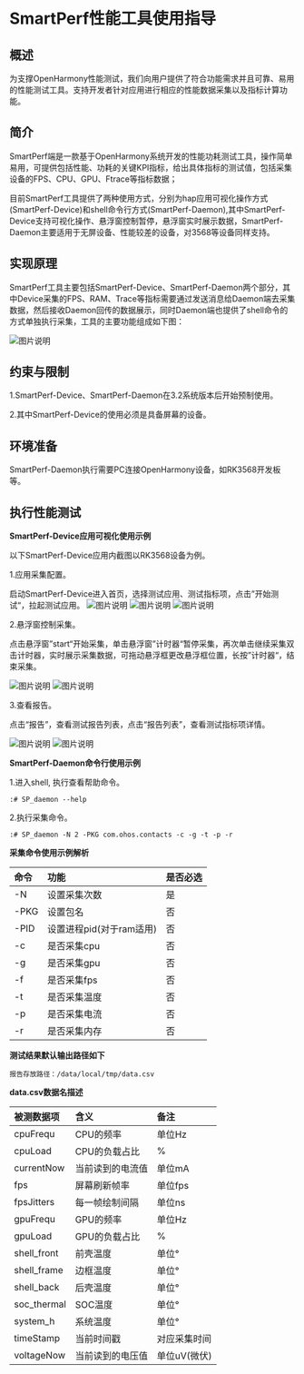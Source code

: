 # SmartPerf性能工具使用指导

## 概述

为支撑OpenHarmony性能测试，我们向用户提供了符合功能需求并且可靠、易用的性能测试工具。支持开发者针对应用进行相应的性能数据采集以及指标计算功能。

## 简介

SmartPerf端是一款基于OpenHarmony系统开发的性能功耗测试工具，操作简单易用，可提供包括性能、功耗的关键KPI指标，给出具体指标的测试值，包括采集设备的FPS、CPU、GPU、Ftrace等指标数据；

目前SmartPerf工具提供了两种使用方式，分别为hap应用可视化操作方式(SmartPerf-Device)和shell命令行方式(SmartPerf-Daemon),其中SmartPerf-Device支持可视化操作、悬浮窗控制暂停，悬浮窗实时展示数据，SmartPerf-Daemon主要适用于无屏设备、性能较差的设备，对3568等设备同样支持。

## 实现原理

SmartPerf工具主要包括SmartPerf-Device、SmartPerf-Daemon两个部分，其中Device采集的FPS、RAM、Trace等指标需要通过发送消息给Daemon端去采集数据，然后接收Daemon回传的数据展示，同时Daemon端也提供了shell命令的方式单独执行采集，工具的主要功能组成如下图：

![图片说明](figures/SmartPerfStru.png)

## 约束与限制

1.SmartPerf-Device、SmartPerf-Daemon在3.2系统版本后开始预制使用。

2.其中SmartPerf-Device的使用必须是具备屏幕的设备。

## 环境准备

SmartPerf-Daemon执行需要PC连接OpenHarmony设备，如RK3568开发板等。

## 执行性能测试

**SmartPerf-Device应用可视化使用示例**

以下SmartPerf-Device应用内截图以RK3568设备为例。

1.应用采集配置。

启动SmartPerf-Device进入首页，选择测试应用、测试指标项，点击”开始测试“，拉起测试应用。
![图片说明](figures/SmartPerfConfig1.png)
![图片说明](figures/SmartPerfConfig2.png)
![图片说明](figures/SmartPerfConfig3.png)

2.悬浮窗控制采集。

点击悬浮窗”start“开始采集，单击悬浮窗”计时器“暂停采集，再次单击继续采集双击计时器，实时展示采集数据，可拖动悬浮框更改悬浮框位置，长按”计时器“，结束采集。

![图片说明](figures/SmartPerfControl1.png)
![图片说明](figures/SmartPerfControl2.png)

3.查看报告。

点击“报告”，查看测试报告列表，点击“报告列表”，查看测试指标项详情。

![图片说明](figures/SmartPerfReport1.png)
![图片说明](figures/SmartPerfReport2.png)

**SmartPerf-Daemon命令行使用示例**

1.进入shell, 执行查看帮助命令。
```
:# SP_daemon --help
```
2.执行采集命令。
```
:# SP_daemon -N 2 -PKG com.ohos.contacts -c -g -t -p -r
```

**采集命令使用示例解析**

| 命令   | 功能                   |是否必选|
| :-----| :--------------------- |:-----|
| -N    | 设置采集次数             |是|
| -PKG  | 设置包名                | 否|
| -PID  | 设置进程pid(对于ram适用) |否|
| -c    | 是否采集cpu             | 否|
| -g    | 是否采集gpu             |否|
| -f    | 是否采集fps             |否|
| -t    | 是否采集温度             |否|
| -p    | 是否采集电流             |否|
| -r    | 是否采集内存             |否|

**测试结果默认输出路径如下**
```
报告存放路径：/data/local/tmp/data.csv
```

**data.csv数据名描述**

| 被测数据项    | 含义             |备注|
| :-----| :--------------------- |:-----|
| cpuFrequ     | CPU的频率        |单位Hz|
| cpuLoad      | CPU的负载占比     |%|
| currentNow   | 当前读到的电流值  |单位mA|  
| fps          | 屏幕刷新帧率      |单位fps|
| fpsJitters   | 每一帧绘制间隔    |单位ns|
| gpuFrequ     | GPU的频率         |单位Hz|
| gpuLoad      | GPU的负载占比     |%|
| shell_front  | 前壳温度          |单位°|
| shell_frame  | 边框温度          |单位°|
| shell_back   | 后壳温度          |单位°|
| soc_thermal  | SOC温度           |单位°|
| system_h     | 系统温度          |单位°|
| timeStamp    |当前时间戳         |对应采集时间|
| voltageNow   |当前读到的电压值    |单位uV(微伏)|
```
